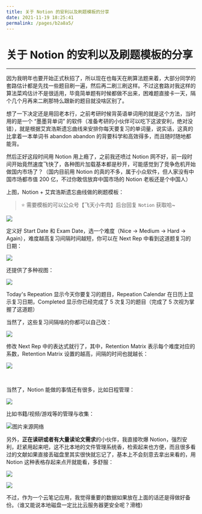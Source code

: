 ```yaml
---
title: 关于 Notion 的安利以及刷题模板的分享
date: 2021-11-19 18:25:41
permalink: /pages/b2a8a5/
---
```

# 关于 Notion 的安利以及刷题模板的分享

---

因为我明年也要开始正式秋招了，所以现在也每天在刷算法题来着，大部分同学的套路估计都是先找一些题目刷一遍，然后再二刷三刷这样。不过这套路对我这样的算法菜鸡估计不是很适用，毕竟简单题有时候都做不出来，困难题直接卡一天，隔个几个月再来二刷那特么跟新的题目就没啥区别了。

想了一下决定还是用回老本行，之前考研时候背英语单词用的就是这个方法，当时用的是一个 “墨墨背单词” 的软件（准备考研的小伙伴可以吃下这波安利，绝对没错），就是根据艾宾浩斯遗忘曲线来安排你每天要复习的单词量，说实话，这真的比拿着一本单词书 abandon abandon 的背要科学和高效得多，而且随时随地都能背。

然后正好这段时间用 Notion 用上瘾了，之前我还喷过 Notion 网不好，前一段时间开始竟然速度飞快了，各种图片加载基本都是秒开，可能感觉到了竞争危机开始做国内市场了？（国内目前用 Notion 的真的不多，属于小众软件，但人家没有中国市场都市值 200 亿，不过你敢信放弃中国市场的 Notion 老板还是个中国人）

上图，Notion + 艾宾浩斯遗忘曲线做的刷题模板：

> ⭐ 需要模板的可以公众号【飞天小牛肉】后台回复 `Notion` 获取哈~

![](https://gitee.com/veal98/images/raw/master/img/20211119182647.png)

定义好 Start Date 和 Exam Date，选一个难度（Nice -> Medium -> Hard -> Again），难度越高复习间隔时间越短，你可以在 Next Rep 中看到这道题复习的日期：

![](https://gitee.com/veal98/images/raw/master/img/20211119184258.png)

还提供了多种视图：

![](https://gitee.com/veal98/images/raw/master/img/20211119184437.png)

Today's Repeation 显示今天你要复习的题目，Repeation Calendar 在日历上显示复习日期，Completed 显示你已经完成了 5 次复习的题目（完成了 5 次视为掌握了这道题）

当然了，这些复习间隔啥的你都可以自己改：

![](https://gitee.com/veal98/images/raw/master/img/20211119184636.png)

修改 Next Rep 中的表达式就行了，其中，Retention Matrix 表示每个难度对应的系数，Retention Matrix 设置的越高，间隔的时间也就越长：

![](https://gitee.com/veal98/images/raw/master/img/20211119184754.png)

<br>

当然了，Notion 能做的事情还有很多，比如日程管理：

![](https://gitee.com/veal98/images/raw/master/img/20211119185257.png)



比如书籍/视频/游戏等的管理与收集：

![图片来源网络](https://gitee.com/veal98/images/raw/master/img/20211120215111.png)

另外，**正在读研或者有大量读论文需求**的小伙伴，我直接吹爆 Notion，强烈安利，赶紧用起来吧，这不比本地的文件管理系统香，检索起来也方便，而且很多看过的文献如果直接丢磁盘里其实很快就忘记了，基本上不会刻意去拿出来看的，用 Notion 这种表格存起来点开就能看，多舒服：

![](https://gitee.com/veal98/images/raw/master/img/20211119183540.png)

<img src="https://gitee.com/veal98/images/raw/master/img/20211119184033.png"  />

不过，作为一个云笔记应用，我觉得重要的数据如果放在上面的话还是得做好备份。（谁又能说本地磁盘一定比比云服务器更安全呢？滑稽）

